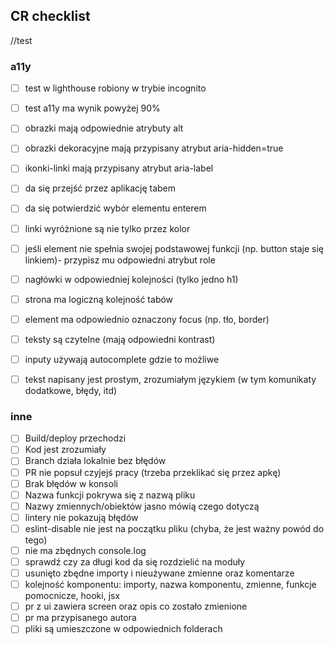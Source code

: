 ## CR checklist

//test

### a11y
- [ ] test w lighthouse robiony w trybie incognito
- [ ] test a11y  ma wynik powyżej 90% 
- [ ] obrazki mają odpowiednie atrybuty alt
- [ ] obrazki dekoracyjne mają przypisany atrybut aria-hidden=true
- [ ] ikonki-linki mają przypisany atrybut aria-label
- [ ] da się przejść przez aplikację tabem
- [ ] da się potwierdzić wybór elementu enterem
- [ ] linki wyróżnione są nie tylko przez kolor
- [ ] jeśli element nie spełnia swojej podstawowej funkcji (np. button staje się linkiem)- przypisz mu odpowiedni atrybut role
- [ ] nagłówki w odpowiedniej kolejności (tylko jedno h1)
- [ ] strona ma logiczną kolejność tabów
- [ ] element ma odpowiednio oznaczony focus (np. tło, border)
- [ ] teksty są czytelne (mają odpowiedni kontrast)
- [ ] inputy używają autocomplete gdzie to możliwe
- [ ] tekst napisany jest prostym, zrozumiałym językiem (w tym komunikaty dodatkowe, błędy, itd)



### inne
- [ ] Build/deploy przechodzi
- [ ] Kod jest zrozumiały
- [ ] Branch działa lokalnie bez błędów
- [ ] PR nie popsuł czyjejś pracy (trzeba przeklikać się przez apkę)
- [ ] Brak błędów w konsoli
- [ ] Nazwa funkcji pokrywa się z nazwą pliku
- [ ] Nazwy zmiennych/obiektów jasno mówią czego dotyczą
- [ ] lintery nie pokazują błędów
- [ ] eslint-disable nie jest na początku pliku (chyba, że jest ważny powód do tego)
- [ ] nie ma zbędnych console.log
- [ ] sprawdź czy za długi kod da się rozdzielić na moduły
- [ ] usunięto zbędne importy i nieużywane zmienne oraz komentarze
- [ ] kolejność komponentu: importy, nazwa komponentu, zmienne, funkcje pomocnicze, hooki, jsx
- [ ] pr z ui zawiera screen oraz opis co zostało zmienione
- [ ] pr ma przypisanego autora
- [ ] pliki są umieszczone w odpowiednich folderach

